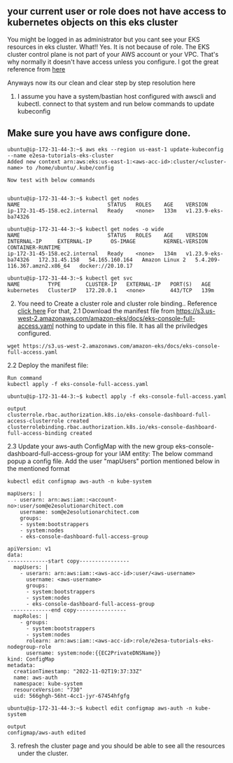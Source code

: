 ## your current user or role does not have access to kubernetes objects on this eks cluster

You might be logged in as administrator but you cant see your EKS resources in eks cluster. What!! Yes. It is not because of role. 
The EKS cluster control plane is not part of your AWS account or your VPC. That's why normally it doesn't have access unless you configure.
I got the great reference from [here](https://stackoverflow.com/questions/70787520/your-current-user-or-role-does-not-have-access-to-kubernetes-objects-on-this-eks)

Anyways now its our clean and clear step by step resolution here

1. I assume you have a system/bastian host configured with awscli and kubectl. connect to that system and run below commands to update kubeconfig
## Make sure you have aws configure done. 
```
ubuntu@ip-172-31-44-3:~$ aws eks --region us-east-1 update-kubeconfig --name e2esa-tutorials-eks-cluster
Added new context arn:aws:eks:us-east-1:<aws-acc-id>:cluster/<cluster-name> to /home/ubuntu/.kube/config

Now test with below commands


ubuntu@ip-172-31-44-3:~$ kubectl get nodes
NAME                            STATUS   ROLES    AGE    VERSION
ip-172-31-45-158.ec2.internal   Ready    <none>   133m   v1.23.9-eks-ba74326

ubuntu@ip-172-31-44-3:~$ kubectl get nodes -o wide
NAME                            STATUS   ROLES    AGE    VERSION               INTERNAL-IP     EXTERNAL-IP      OS-IMAGE         KERNEL-VERSION                 CONTAINER-RUNTIME
ip-172-31-45-158.ec2.internal   Ready    <none>   134m   v1.23.9-eks-ba74326   172.31.45.158   54.165.160.164   Amazon Linux 2   5.4.209-116.367.amzn2.x86_64   docker://20.10.17

ubuntu@ip-172-31-44-3:~$ kubectl get svc
NAME         TYPE        CLUSTER-IP   EXTERNAL-IP   PORT(S)   AGE
kubernetes   ClusterIP   172.20.0.1   <none>        443/TCP   139m
```
2. You need to Create a cluster role and cluster role binding.. Reference [click here](https://aws.amazon.com/premiumsupport/knowledge-center/eks-kubernetes-object-access-error/)
For that, 
2.1 Download the manifest file from https://s3.us-west-2.amazonaws.com/amazon-eks/docs/eks-console-full-access.yaml
nothing to update in this file. It has all the priviledges configured.

```
wget https://s3.us-west-2.amazonaws.com/amazon-eks/docs/eks-console-full-access.yaml
```

2.2 Deploy the manifest file:

```
Run command
kubectl apply -f eks-console-full-access.yaml

ubuntu@ip-172-31-44-3:~$ kubectl apply -f eks-console-full-access.yaml

output
clusterrole.rbac.authorization.k8s.io/eks-console-dashboard-full-access-clusterrole created
clusterrolebinding.rbac.authorization.k8s.io/eks-console-dashboard-full-access-binding created
```

2.3   Update your aws-auth ConfigMap with the new group eks-console-dashboard-full-access-group for your IAM entity:
The below command popup a config file. Add the user "mapUsers" portion mentioned below in the mentioned format
```
kubectl edit configmap aws-auth -n kube-system
```

```
mapUsers: |
  - userarn: arn:aws:iam::<account-no>:user/som@e2esolutionarchitect.com
    username: som@e2esolutionarchitect.com
    groups:
    - system:bootstrappers
    - system:nodes
    - eks-console-dashboard-full-access-group
```

```
apiVersion: v1
data:
-------------start copy---------------- 
  mapUsers: |
    - userarn: arn:aws:iam::<aws-acc-id>:user/<aws-username>
      username: <aws-username>
      groups:
      - system:bootstrappers
      - system:nodes
      - eks-console-dashboard-full-access-group
 -------------end copy---------------- 
  mapRoles: |
    - groups:
      - system:bootstrappers
      - system:nodes
      rolearn: arn:aws:iam::<aws-acc-id>:role/e2esa-tutorials-eks-nodegroup-role
      username: system:node:{{EC2PrivateDNSName}}
kind: ConfigMap
metadata:
  creationTimestamp: "2022-11-02T19:37:33Z"
  name: aws-auth
  namespace: kube-system
  resourceVersion: "730"
  uid: 566ghgh-56ht-4cc1-jyr-67454hfgfg

```

```
ubuntu@ip-172-31-44-3:~$ kubectl edit configmap aws-auth -n kube-system

output 
configmap/aws-auth edited
```

3. refresh the cluster page and you should be able to see all the resources under the cluster.
